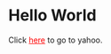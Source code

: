 # Hello World
Click <a href="http://www.yahoo.com" style="color: rgb(255,0,0)">here</a> to go to yahoo. 
